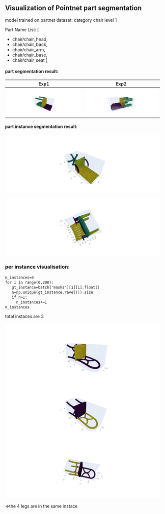 ## Visualization of Pointnet part segmentation 

model trained on partnet dataset: category chair level 1 

Part Name List:  [
- chair/chair_head,
- chair/chair_back, 
- chair/chair_arm, 
- chair/chair_base,
- chair/chair_seat ]

#### part segmentation result:

Exp1             | Exp2
:-------------------------:|:-------------------------:
![Screenshot](./photos/newplot43.png) |  ![Screenshot](./newplot5.png)


#### part instance segmentation result:


![Screenshot](./photos/newplot41.png)

![Screenshot](./photos/newplot42.png) 


### per instance visualisation:
```
n_instances=0
for i in range(0,200):
   gt_instance=batch['masks'][1][i].float()
   n=np.unique(gt_instance.ravel()).size
   if n>1:
     n_instances+=1
n_instances
```
total instaces are 3 

![Screenshot](./photos/newplot52.png) 
![Screenshot](./photos/newplot53.png) 
![Screenshot](./photos/newplot51.png) 

=>the 4 legs are in the same instace


